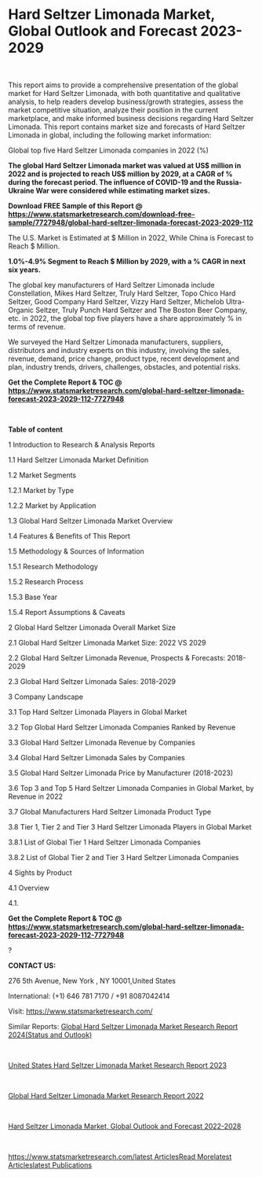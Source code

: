 <h1>Hard Seltzer Limonada Market, Global Outlook and Forecast 2023-2029</h1><br/><p>This report aims to provide a comprehensive presentation of the global market for Hard Seltzer Limonada, with both quantitative and qualitative analysis, to help readers develop business/growth strategies, assess the market competitive situation, analyze their position in the current marketplace, and make informed business decisions regarding Hard Seltzer Limonada. This report contains market size and forecasts of Hard Seltzer Limonada in global, including the following market information:</p>
 
 
 
 <p>Global top five Hard Seltzer Limonada companies in 2022 (%)</p>
 
 
 
 <p><strong>The global Hard Seltzer Limonada market was valued at US$ million in 2022 and is projected to reach US$ million by 2029, at a <strong>CAGR</strong> of % during the forecast period. The influence of COVID-19 and the Russia-Ukraine War were considered while estimating market sizes.</strong></p>
 
 
 
 <p><strong>Download FREE Sample of this Report @ <a href="https://www.statsmarketresearch.com/download-free-sample/7727948/global-hard-seltzer-limonada-forecast-2023-2029-112">https://www.statsmarketresearch.com/download-free-sample/7727948/global-hard-seltzer-limonada-forecast-2023-2029-112</a></strong></p>
 
 
 
 <p>The U.S. Market is Estimated at $ Million in 2022, While China is Forecast to Reach $ Million.</p>
 
 
 
 <p><strong>1.0%-4.9% Segment to Reach $ Million by 2029, with a % <strong>CAGR</strong> in next six years.</strong></p>
 
 
 
 <p>The global key manufacturers of Hard Seltzer Limonada include Constellation, Mikes Hard Seltzer, Truly Hard Seltzer, Topo Chico Hard Seltzer, Good Company Hard Seltzer, Vizzy Hard Seltzer, Michelob Ultra-Organic Seltzer, Truly Punch Hard Seltzer and The Boston Beer Company, etc. in 2022, the global top five players have a share approximately % in terms of revenue.</p>
 
 
 
 <p>We surveyed the Hard Seltzer Limonada manufacturers, suppliers, distributors and industry experts on this industry, involving the sales, revenue, demand, price change, product type, recent development and plan, industry trends, drivers, challenges, obstacles, and potential risks.</p>
 
 
 
 <div><b>Get the Complete Report & TOC @ <a href="https://www.statsmarketresearch.com/global-hard-seltzer-limonada-forecast-2023-2029-112-7727948">https://www.statsmarketresearch.com/global-hard-seltzer-limonada-forecast-2023-2029-112-7727948</a></b></div>
 
 
 
 <p><br />
 
 <b>Table of content</b></p>
 
 
 
 <p>1 Introduction to Research & Analysis Reports<br />
 
 1.1 Hard Seltzer Limonada Market Definition<br />
 
 1.2 Market Segments<br />
 
 1.2.1 Market by Type<br />
 
 1.2.2 Market by Application<br />
 
 1.3 Global Hard Seltzer Limonada Market Overview<br />
 
 1.4 Features & Benefits of This Report<br />
 
 1.5 Methodology & Sources of Information<br />
 
 1.5.1 Research Methodology<br />
 
 1.5.2 Research Process<br />
 
 1.5.3 Base Year<br />
 
 1.5.4 Report Assumptions & Caveats<br />
 
 2 Global Hard Seltzer Limonada Overall Market Size<br />
 
 2.1 Global Hard Seltzer Limonada Market Size: 2022 VS 2029<br />
 
 2.2 Global Hard Seltzer Limonada Revenue, Prospects & Forecasts: 2018-2029<br />
 
 2.3 Global Hard Seltzer Limonada Sales: 2018-2029<br />
 
 3 Company Landscape<br />
 
 3.1 Top Hard Seltzer Limonada Players in Global Market<br />
 
 3.2 Top Global Hard Seltzer Limonada Companies Ranked by Revenue<br />
 
 3.3 Global Hard Seltzer Limonada Revenue by Companies<br />
 
 3.4 Global Hard Seltzer Limonada Sales by Companies<br />
 
 3.5 Global Hard Seltzer Limonada Price by Manufacturer (2018-2023)<br />
 
 3.6 Top 3 and Top 5 Hard Seltzer Limonada Companies in Global Market, by Revenue in 2022<br />
 
 3.7 Global Manufacturers Hard Seltzer Limonada Product Type<br />
 
 3.8 Tier 1, Tier 2 and Tier 3 Hard Seltzer Limonada Players in Global Market<br />
 
 3.8.1 List of Global Tier 1 Hard Seltzer Limonada Companies<br />
 
 3.8.2 List of Global Tier 2 and Tier 3 Hard Seltzer Limonada Companies<br />
 
 4 Sights by Product<br />
 
 4.1 Overview<br />
 
 4.1.</p>
 
 
 
 <div><b>Get the Complete Report & TOC @ <a href="https://www.statsmarketresearch.com/global-hard-seltzer-limonada-forecast-2023-2029-112-7727948">https://www.statsmarketresearch.com/global-hard-seltzer-limonada-forecast-2023-2029-112-7727948</a></b></div>
 
 
 
 <p>? </p>
 
 
 
 <p><b>CONTACT US:</b><br />
 
 276 5th Avenue, New York , NY 10001,United States<br />
 
 International: (+1) 646 781 7170 / +91 8087042414<br />
 
 Visit: <a href="https://www.statsmarketresearch.com/">https://www.statsmarketresearch.com/</a><br />
 
 Similar Reports: <a href="https://www.statsmarketresearch.com/global-hard-seltzer-limonada-forecast-2023-2029-112-7727948">Global Hard Seltzer Limonada Market Research Report 2024(Status and Outlook)</a><br />
 
 <br />
 
 <a href="https://www.statsmarketresearch.com/global-hard-seltzer-limonada-forecast-2023-2029-112-7727948">United States Hard Seltzer Limonada Market Research Report 2023</a><br />
 
 <br />
 
 <a href="https://www.statsmarketresearch.com/global-hard-seltzer-limonada-forecast-2023-2029-112-7727948">Global Hard Seltzer Limonada Market Research Report 2022</a><br />
 
 <br />
 
 <a href="https://www.statsmarketresearch.com/global-hard-seltzer-limonada-forecast-2023-2029-112-7727948">Hard Seltzer Limonada Market, Global Outlook and Forecast 2022-2028</a><br />
 
 <br />
 
 <a href="https://gyeongbokgung.com">https://www.statsmarketresearch.com/</a><a href="https://hallyeomaritime.com">latest Articles</a><a href="https://jingwansa.com">Read More</a><a href="https://nguoiviet.jp/">latest Articles</a><a href="https://www.intelmarketresearch.com/">latest Publications</a></p>